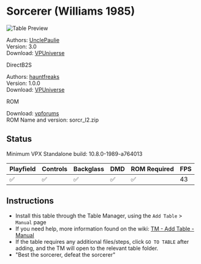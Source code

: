 ﻿# Sorcerer (Williams 1985)

![Table Preview](../../images/vpx-sorcerer.png)

Authors: [UnclePaulie](https://vpuniverse.com/profile/16685-unclepaulie/)  
Version: 3.0  
Download: [VPUniverse](https://vpuniverse.com/files/file/8504-sorcerer-williams-1985-w-vr-room/)

DirectB2S

Authors: [hauntfreaks](https://vpuniverse.com/profile/5216-hauntfreaks/)  
Version: 1.0.0  
Download: [VPUniverse](https://vpuniverse.com/files/file/17585-sorcerer-williams-1985-b2s/)

ROM

Download: [vpforums](https://www.vpforums.org/index.php?app=downloads&showfile=889)  
ROM Name and version: sorcr_l2.zip

## Status 

Minimum VPX Standalone build: 10.8.0-1989-a764013

| Playfield | Controls | Backglass | DMD | ROM Required | FPS | 
|-----------|----------|-----------|-----|--------------|-----|
| :white_check_mark: | :white_check_mark: | :white_check_mark: | :white_check_mark: | :white_check_mark: | 43 |

## Instructions

- Install this table through the Table Manager, using the `Add Table` > `Manual` page
- If you need help, more information found on the wiki: [TM - Add Table - Manual](https://github.com/LegendsUnchained/vpx-standalone-alp4k/wiki/%5B04%5D-%F0%9F%A7%A1-TM-%E2%80%90-Other-Features#add-table---manual)
- If the table requires any additional files/steps, click `GO TO TABLE` after adding, and the TM will open to the relevant table folder.
- "Best the sorcerer, defeat the sorcerer"

